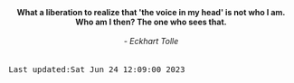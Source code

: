 
<div align="center"><b><span>What a liberation to realize that 'the voice in my head' is not who I am. Who am I then? The one who sees that.</span></b><br><br><i> - Eckhart Tolle</i></div>
<br><br><kbd>Last updated:Sat Jun 24 12:09:00 2023</kbd>